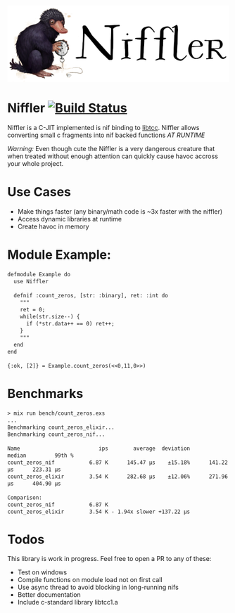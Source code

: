 ![Niffler](https://github.com/dominicletz/niffler/blob/main/img/niffler.png?raw=true)

# Niffler [![Build Status](https://travis-ci.com/dominicletz/niffler.svg?branch=main)](https://travis-ci.com/dominicletz/niffler)

Niffler is a C-JIT implemented is nif binding to [libtcc](https://bellard.org/tcc/). Niffler allows converting small c fragments into nif backed functions *AT RUNTIME*

*Warning:* Even though cute the Niffler is a very dangerous creature that when treated without
enough attention can quickly cause havoc accross your whole project.

# Use Cases

* Make things faster (any binary/math code is ~3x faster with the niffler)
* Access dynamic libraries at runtime
* Create havoc in memory

# Module Example:

```
defmodule Example do
  use Niffler

  defnif :count_zeros, [str: :binary], ret: :int do
    """
    ret = 0;
    while(str.size--) {
      if (*str.data++ == 0) ret++;
    }
    """
  end
end

{:ok, [2]} = Example.count_zeros(<<0,11,0>>)
```

# Benchmarks

```
> mix run bench/count_zeros.exs
...
Benchmarking count_zeros_elixir...
Benchmarking count_zeros_nif...

Name                         ips        average  deviation         median         99th %
count_zeros_nif           6.87 K      145.47 μs    ±15.18%      141.22 μs      223.31 μs
count_zeros_elixir        3.54 K      282.68 μs    ±12.06%      271.96 μs      404.90 μs

Comparison: 
count_zeros_nif           6.87 K
count_zeros_elixir        3.54 K - 1.94x slower +137.22 μs
```

# Todos

This library is work in progress. Feel free to open a PR to any of these:

* Test on windows
* Compile functions on module load not on first call
* Use async thread to avoid blocking in long-running nifs
* Better documentation
* Include c-standard library libtcc1.a 
